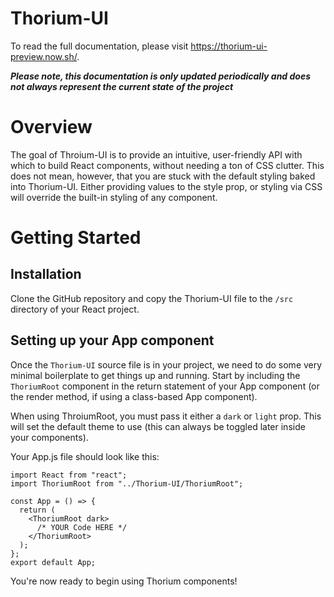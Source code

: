 # Thorium-UI
To read the full documentation, please visit https://thorium-ui-preview.now.sh/.

***Please note, this documentation is only updated periodically and does not always represent the current state of the project***
# Overview
The goal of Throium-UI is to provide an intuitive, user-friendly API with which to build React components, without needing a ton of CSS clutter. This does not mean, however, that you are stuck with the default styling baked into Thorium-UI. Either providing values to the style prop, or styling via CSS will override the built-in styling of any component.

# Getting Started
## Installation
Clone the GitHub repository and copy the Thorium-UI file to the `/src` directory of your React project.

## Setting up your App component
Once the `Thorium-UI` source file is in your project, we need to do some very minimal boilerplate to get things up and running. Start by including the `ThoriumRoot` component in the return statement of your App component (or the render method, if using a class-based App component).

When using ThroiumRoot, you must pass it either a `dark` or `light` prop. This will set the default theme to use (this can always be toggled later inside your components).

Your App.js file should look like this:

```
import React from "react";
import ThoriumRoot from "../Thorium-UI/ThoriumRoot";

const App = () => {
  return (
    <ThoriumRoot dark>
      /* YOUR Code HERE */
    </ThoriumRoot>
  );
};
export default App;
```

You're now ready to begin using Thorium components!
